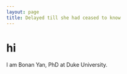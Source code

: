 ```yaml
---
layout: page
title: Delayed till she had ceased to know
---
```


# hi

I am Bonan Yan, PhD at Duke University.

